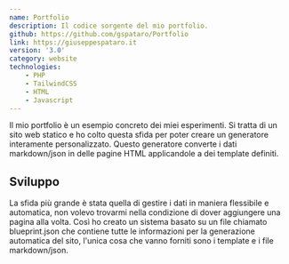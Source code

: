 ```yaml
---
name: Portfolio
description: Il codice sorgente del mio portfolio.
github: https://github.com/gspataro/Portfolio
link: https://giuseppespataro.it
version: '3.0'
category: website
technologies:
    - PHP
    - TailwindCSS
    - HTML
    - Javascript
---
```


Il mio portfolio è un esempio concreto dei miei esperimenti. Si tratta di un sito web statico e ho colto questa sfida per poter creare un generatore interamente
personalizzato. Questo generatore converte i dati markdown/json in delle pagine HTML applicandole a dei template definiti.

## Sviluppo

La sfida più grande è stata quella di gestire i dati in maniera flessibile e automatica, non volevo trovarmi nella condizione di dover aggiungere una pagina alla
volta. Così ho creato un sistema basato su un file chiamato blueprint.json che contiene tutte le informazioni per la generazione automatica del sito, l'unica cosa che vanno forniti sono i template e i file markdown/json.

